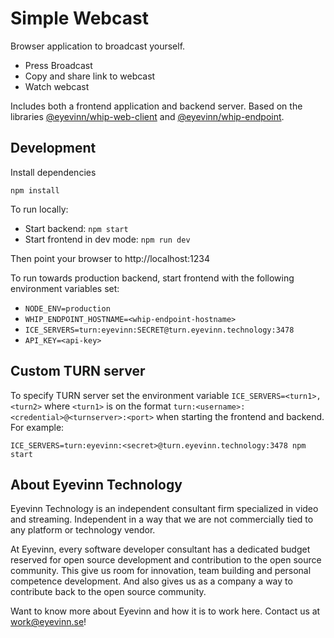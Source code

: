 # Simple Webcast

Browser application to broadcast yourself. 

- Press Broadcast
- Copy and share link to webcast
- Watch webcast

Includes both a frontend application and backend server. Based on the libraries [@eyevinn/whip-web-client](https://www.npmjs.com/package/@eyevinn/whip-web-client) and [@eyevinn/whip-endpoint](https://www.npmjs.com/package/@eyevinn/whip-endpoint).

## Development

Install dependencies

```
npm install
```

To run locally:

- Start backend: `npm start`
- Start frontend in dev mode: `npm run dev`

Then point your browser to http://localhost:1234

To run towards production backend, start frontend with the following environment variables set:
- `NODE_ENV=production`
- `WHIP_ENDPOINT_HOSTNAME=<whip-endpoint-hostname>`
- `ICE_SERVERS=turn:eyevinn:SECRET@turn.eyevinn.technology:3478`
- `API_KEY=<api-key>`

## Custom TURN server

To specify TURN server set the environment variable `ICE_SERVERS=<turn1>,<turn2>` where `<turn1>` is on the format `turn:<username>:<credential>@<turnserver>:<port>` when starting the frontend and backend. For example: 

```
ICE_SERVERS=turn:eyevinn:<secret>@turn.eyevinn.technology:3478 npm start
```

## About Eyevinn Technology

Eyevinn Technology is an independent consultant firm specialized in video and streaming. Independent in a way that we are not commercially tied to any platform or technology vendor.

At Eyevinn, every software developer consultant has a dedicated budget reserved for open source development and contribution to the open source community. This give us room for innovation, team building and personal competence development. And also gives us as a company a way to contribute back to the open source community.

Want to know more about Eyevinn and how it is to work here. Contact us at work@eyevinn.se!